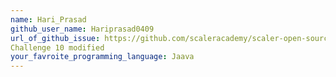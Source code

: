 ```yaml
---
name: Hari_Prasad
github_user_name: Hariprasad0409
url_of_github_issue: https://github.com/scaleracademy/scaler-open-source-september-challenge/issues/364
Challenge 10 modified
your_favroite_programming_language: Jaava
---
```

